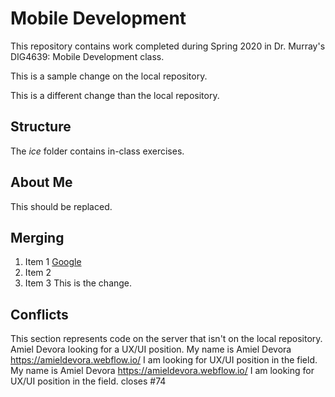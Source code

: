 # Mobile Development
This repository contains work completed during Spring 2020 in Dr. Murray's DIG4639: Mobile Development class.

This is a sample change on the local repository.

This is a different change than the local repository.

## Structure
The *ice* folder contains in-class exercises. 

## About Me
This should be replaced.

## Merging
 1. Item 1 [Google](http://www.google.com)
 1. Item 2
 1. Item 3
This is the change.

## Conflicts

This section represents code on the server that isn't on the local repository.
Amiel Devora looking for a UX/UI position.
My name is Amiel Devora https://amieldevora.webflow.io/
I am looking for UX/UI position in the field. 
My name is Amiel Devora https://amieldevora.webflow.io/
I am looking for UX/UI position in the field. 
closes #74
